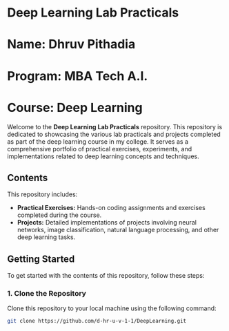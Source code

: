 # Deep Learning Lab Practicals
# Name: Dhruv Pithadia
# Program: MBA Tech A.I.
# Course: Deep Learning


Welcome to the **Deep Learning Lab Practicals** repository. This repository is dedicated to showcasing the various lab practicals and projects completed as part of the deep learning course in my college. It serves as a comprehensive portfolio of practical exercises, experiments, and implementations related to deep learning concepts and techniques.

## Contents

This repository includes:

- **Practical Exercises:** Hands-on coding assignments and exercises completed during the course.
- **Projects:** Detailed implementations of projects involving neural networks, image classification, natural language processing, and other deep learning tasks.

## Getting Started

To get started with the contents of this repository, follow these steps:

### 1. Clone the Repository

Clone this repository to your local machine using the following command:

```bash
git clone https://github.com/d-hr-u-v-1-1/DeepLearning.git
